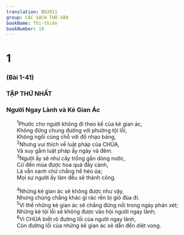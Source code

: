 ```yaml
---
translation: BD2011
group: CÁC SÁCH THƠ-VĂN
bookName: Thi-thiên 
bookNumber: 19
---
```


<div class="title"><h1>1</h1><h3>(Bài 1-41)</h3><h3>TẬP THỨ NHẤT</h3><h3>Người Ngay Lành và Kẻ Gian Ác</h3></div>
<span class="verse thi_1_1">  <sup>1</sup>Phước cho người không đi theo kế của kẻ gian ác,<br/>  Không đứng chung đường với phường tội lỗi,<br/>  Không ngồi cùng chỗ với đồ nhạo báng,<br/></span>
<span class="verse thi_1_2">  <sup>2</sup>Nhưng vui thích về luật pháp của CHÚA,<br/>  Và suy gẫm luật pháp ấy ngày và đêm.<br/></span>
<span class="verse thi_1_3">  <sup>3</sup>Người ấy sẽ như cây trồng gần dòng nước,<br/>  Cứ đến mùa được hoa quả đầy cành,<br/>  Lá vẫn xanh chứ chẳng hề héo úa;<br/>  Mọi sự người ấy làm đều sẽ thành công.<br/><br/></span>
<span class="verse thi_1_4">  <sup>4</sup>Những kẻ gian ác sẽ không được như vậy,<br/>  Nhưng chúng chẳng khác gì rác rến bị gió đùa đi.<br/></span>
<span class="verse thi_1_5">  <sup>5</sup>Vì thế những kẻ gian ác sẽ chẳng đứng nổi trong ngày phán xét;<br/>  Những kẻ tội lỗi sẽ không được vào hội người ngay lành;<br/></span>
<span class="verse thi_1_6">  <sup>6</sup>Vì CHÚA biết rõ đường lối của người ngay lành,<br/>  Còn đường lối của những kẻ gian ác sẽ dẫn đến diệt vong.<br/></span>
